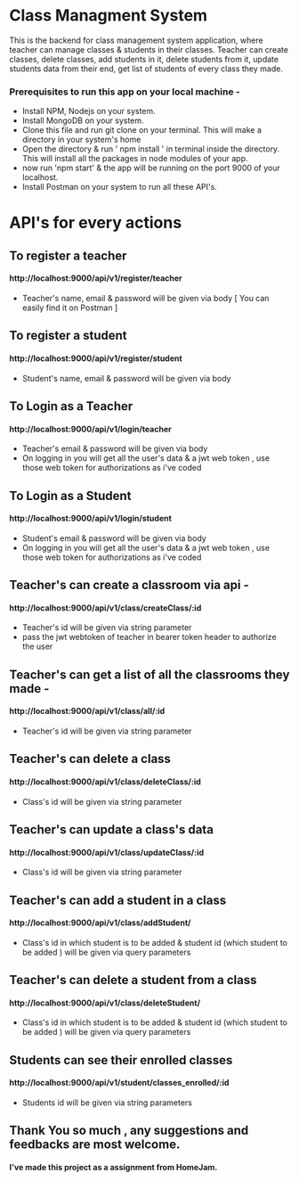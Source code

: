 # Class Managment System

This is the backend for class management system application, where teacher can manage classes & students in their classes.
Teacher can create classes, delete classes, add students in it, delete students from it, update students data from their end, get list of students of every class they made.

### Prerequisites to run this app on your local machine -

* Install NPM, Nodejs on your system.
* Install MongoDB on your system.
* Clone this file and run git clone <url> on your terminal. This will make a directory in your system's home
* Open the directory & run ' npm install ' in terminal inside the directory. This will install all the packages in node modules of your app.
* now run 'npm start' & the app will be running on the port 9000 of your localhost.
* Install Postman on your system to run all these API's.

# API's for every actions

## To register a teacher

#### http://localhost:9000/api/v1/register/teacher
* Teacher's name, email & password will be given via body [ You can easily find it on Postman ]

## To register a student 

#### http://localhost:9000/api/v1/register/student
* Student's name, email & password will be given via body

## To Login as a Teacher 

#### http://localhost:9000/api/v1/login/teacher
* Teacher's email & password will be given via body
* On logging in you will get all the user's data & a jwt web token , use those web token for authorizations as i've coded

## To Login as a Student 

#### http://localhost:9000/api/v1/login/student
* Student's email & password will be given via body
* On logging in you will get all the user's data & a jwt web token , use those web token for authorizations as i've coded

## Teacher's can create a classroom via api - 

#### http://localhost:9000/api/v1/class/createClass/:id
* Teacher's id will be given via string parameter
* pass the jwt webtoken of teacher in bearer token header to authorize the user

## Teacher's can get a list of all the classrooms they made -

#### http://localhost:9000/api/v1/class/all/:id
* Teacher's id will be given via string parameter

## Teacher's can delete a class

#### http://localhost:9000/api/v1/class/deleteClass/:id
* Class's id will be given via string parameter

## Teacher's can update a class's data

#### http://localhost:9000/api/v1/class/updateClass/:id
* Class's id will be given via string parameter

## Teacher's can add a student in a class

#### http://localhost:9000/api/v1/class/addStudent/
* Class's id in which student is to be added & student id (which student to be added ) will be given via query parameters

## Teacher's can delete a student from a class

#### http://localhost:9000/api/v1/class/deleteStudent/
* Class's id in which student is to be added & student id (which student to be added ) will be given via query parameters

## Students can see their enrolled classes

#### http://localhost:9000/api/v1/student/classes_enrolled/:id
* Students id will be given via string parameters


## Thank You so much , any suggestions and feedbacks are most welcome.
#### I've made this project as a assignment from HomeJam.